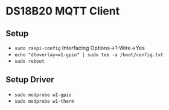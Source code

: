 # DS18B20 MQTT Client

## Setup

- `sudo raspi-config` Interfacing Options->1-Wire->Yes
- `echo "dtoverlay=w1-gpio" | sudo tee -a /boot/config.txt`
- `sudo reboot`

## Setup Driver

- `sudo modprobe w1-gpio`
- `sudo modprobe w1-therm`
